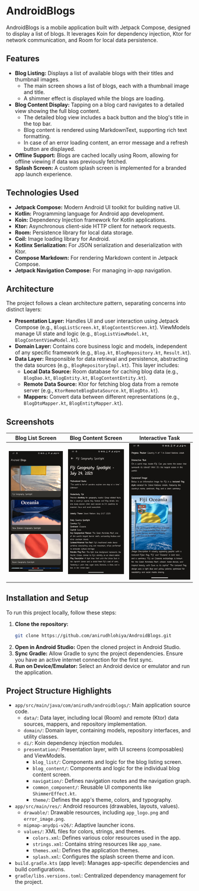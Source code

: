 # AndroidBlogs

AndroidBlogs is a mobile application built with Jetpack Compose, designed to display a list of blogs. It leverages Koin for dependency injection, Ktor for network communication, and Room for local data persistence.

## Features

* **Blog Listing:** Displays a list of available blogs with their titles and thumbnail images.
    * The main screen shows a list of blogs, each with a thumbnail image and title.
    * A shimmer effect is displayed while the blogs are loading.
* **Blog Content Display:** Tapping on a blog card navigates to a detailed view showing the full blog content.
    * The detailed blog view includes a back button and the blog's title in the top bar.
    * Blog content is rendered using MarkdownText, supporting rich text formatting.
    * In case of an error loading content, an error message and a refresh button are displayed.
* **Offline Support:** Blogs are cached locally using Room, allowing for offline viewing if data was previously fetched.
* **Splash Screen:** A custom splash screen is implemented for a branded app launch experience.

## Technologies Used

* **Jetpack Compose:** Modern Android UI toolkit for building native UI.
* **Kotlin:** Programming language for Android app development.
* **Koin:** Dependency Injection framework for Kotlin applications.
* **Ktor:** Asynchronous client-side HTTP client for network requests.
* **Room:** Persistence library for local data storage.
* **Coil:** Image loading library for Android.
* **Kotlinx Serialization:** For JSON serialization and deserialization with Ktor.
* **Compose Markdown:** For rendering Markdown content in Jetpack Compose.
* **Jetpack Navigation Compose:** For managing in-app navigation.

## Architecture

The project follows a clean architecture pattern, separating concerns into distinct layers:

* **Presentation Layer:** Handles UI and user interaction using Jetpack Compose (e.g., `BlogListScreen.kt`, `BlogContentScreen.kt`). ViewModels manage UI state and logic (e.g., `BlogListViewModel.kt`, `BlogContentViewModel.kt`).
* **Domain Layer:** Contains core business logic and models, independent of any specific framework (e.g., `Blog.kt`, `BlogRepository.kt`, `Result.kt`).
* **Data Layer:** Responsible for data retrieval and persistence, abstracting the data sources (e.g., `BlogRepositoryImpl.kt`). This layer includes:
    * **Local Data Source:** Room database for caching blog data (e.g., `BlogDao.kt`, `BlogEntity.kt`, `BlogContentEntity.kt`).
    * **Remote Data Source:** Ktor for fetching blog data from a remote server (e.g., `KtorRemoteBlogDataSource.kt`, `BlogDto.kt`).
    * **Mappers:** Convert data between different representations (e.g., `BlogDtoMapper.kt`, `BlogEntityMapper.kt`).

## Screenshots

| Blog List Screen | Blog Content Screen | Interactive Task |
| :--------------: | :---------------: | :----------------: |
| ![Blog List Screen](https://raw.githubusercontent.com/anirudhlohiya/AndroidBlogs/refs/heads/master/images/ss1.jpg) | ![Blog Content Screen](https://raw.githubusercontent.com/anirudhlohiya/AndroidBlogs/refs/heads/master/images/ss2.jpg) | ![Interactive Task](https://raw.githubusercontent.com/anirudhlohiya/AndroidBlogs/refs/heads/master/images/ss3.jpg) |

## Installation and Setup

To run this project locally, follow these steps:

1.  **Clone the repository:**
    ```bash
    git clone https://github.com/anirudhlohiya/AndroidBlogs.git
    ```
2.  **Open in Android Studio:**
    Open the cloned project in Android Studio.
3.  **Sync Gradle:**
    Allow Gradle to sync the project dependencies. Ensure you have an active internet connection for the first sync.
4.  **Run on Device/Emulator:**
    Select an Android device or emulator and run the application.

## Project Structure Highlights

* `app/src/main/java/com/anirudh/androidblogs/`: Main application source code.
    * `data/`: Data layer, including local (Room) and remote (Ktor) data sources, mappers, and repository implementation.
    * `domain/`: Domain layer, containing models, repository interfaces, and utility classes.
    * `di/`: Koin dependency injection modules.
    * `presentation/`: Presentation layer, with UI screens (composables) and ViewModels.
        * `blog_list/`: Components and logic for the blog listing screen.
        * `blog_content/`: Components and logic for the individual blog content screen.
        * `navigation/`: Defines navigation routes and the navigation graph.
        * `common_component/`: Reusable UI components like `ShimmerEffect.kt`.
        * `theme/`: Defines the app's theme, colors, and typography.
* `app/src/main/res/`: Android resources (drawables, layouts, values).
    * `drawable/`: Drawable resources, including `app_logo.png` and `error_image.png`.
    * `mipmap-anydpi-v26/`: Adaptive launcher icons.
    * `values/`: XML files for colors, strings, and themes.
        * `colors.xml`: Defines various color resources used in the app.
        * `strings.xml`: Contains string resources like `app_name`.
        * `themes.xml`: Defines the application themes.
        * `splash.xml`: Configures the splash screen theme and icon.
* `build.gradle.kts` (app level): Manages app-specific dependencies and build configurations.
* `gradle/libs.versions.toml`: Centralized dependency management for the project.

